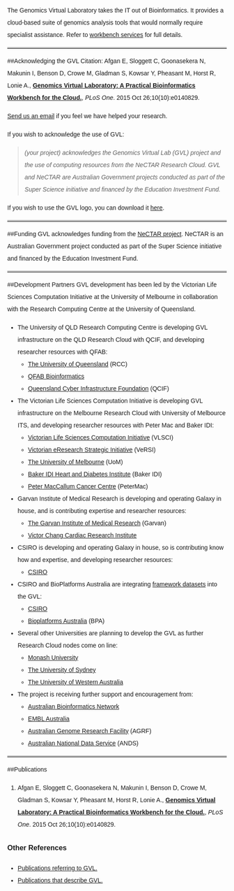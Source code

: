 <style>
  code {
    color: #777777;
  }
  body {
    line-height: 2;
    font-family: "Helvetica";
  }
  hr {
    border-top: 3px solid #C0C0C0;
  }
</style>

The Genomics Virtual Laboratory takes the IT out of Bioinformatics. It provides a cloud-based suite of genomics analysis tools that would normally require specialist assistance. Refer to [workbench services](/workbench-services) for full details.

* * *


##Acknowledging the GVL
Citation: Afgan E, Sloggett C, Goonasekera N, Makunin I, Benson D, Crowe M, Gladman S, Kowsar Y, Pheasant M, Horst R, Lonie A., **[Genomics Virtual Laboratory: A Practical Bioinformatics Workbench for the Cloud.](http://journals.plos.org/plosone/article?id=10.1371/journal.pone.0140829)**, *PLoS One*. 2015 Oct 26;10(10):e0140829.

[Send us an email](mailto:help@genome.edu.au) if you feel we have helped your research.

If you wish to acknowledge the use of GVL:

>*(your project) acknowledges the Genomics Virtual Lab (GVL) project and the use of computing resources from the NeCTAR Research Cloud. GVL and NeCTAR are Australian Government projects conducted as part of the Super Science initiative and financed by the Education Investment Fund.*

If you wish to use the GVL logo, you can download it [here](https://genome.edu.au/wp-content/uploads/2016/03/GVLlogo.png).

* * *

##Funding
GVL acknowledges funding from the [NeCTAR project](https://www.nectar.org.au/). NeCTAR is an Australian Government project conducted as part of the Super Science initiative and financed by the Education Investment Fund.

* * *

##Development Partners
GVL development has been led by the Victorian Life Sciences Computation Initiative at the University of Melbourne in collaboration with the Research Computing Centre at the University of Queensland.

*   The University of QLD Research Computing Centre is developing GVL infrastructure on the QLD Research Cloud with QCIF, and developing researcher resources with QFAB:
    *   [The University of Queensland](http://www.rcc.uq.edu.au/) (RCC)
    *   [QFAB Bioinformatics](http://www.qfab.org/)
    *   [Queensland Cyber Infrastructure Foundation](http://www.qcif.edu.au/) (QCIF)
*   The Victorian Life Sciences Computation Initiative is developing GVL infrastructure on the Melbourne Research Cloud with University of Melbource ITS, and developing researcher resources with Peter Mac and Baker IDI:
    *   [Victorian Life Sciences Computation Initiative](http://www.vlsci.org.au) (VLSCI)
    *   [Victorian eResearch Strategic Initiative](http://versi.edu.au/) (VeRSI)
    *   [The University of Melbourne](http://www.unimelb.edu.au/) (UoM)
    *   [Baker IDI Heart and Diabetes Institute](http://www.bakeridi.edu.au/) (Baker IDI)
    *   [Peter MacCallum Cancer Centre](http://www.petermac.org/) (PeterMac)
*   Garvan Institute of Medical Research is developing and operating Galaxy in house, and is contributing expertise and researcher resources:
    *   [The Garvan Institute of Medical Research](http://garvan.org.au/) (Garvan)
    *   [Victor Chang Cardiac Research Institute](http://www.victorchang.edu.au/)
*   CSIRO is developing and operating Galaxy in house, so is contributing know how and expertise, and developing researcher resources:
    *   [CSIRO](http://www.csiro.au/)
*   CSIRO and BioPlatforms Australia are integrating [framework datasets](http://www.bioplatforms.com.au/special-initiatives) into the GVL:
    *   [CSIRO](http://www.csiro.au/)
    *   [Bioplatforms Australia](http://www.bioplatforms.com.au/) (BPA)
*   Several other Universities are planning to develop the GVL as further Research Cloud nodes come on line:
    *   [Monash University](http://www.monash.edu.au/)
    *   [The University of Sydney](http://sydney.edu.au/)
    *   [The University of Western Australia](http://www.uwa.edu.au/)
*   The project is receiving further support and encouragement from:
    *   [Australian Bioinformatics Network](http://australianbioinformatics.net/)
    *   [EMBL Australia](http://www.embl.org.au/)
    *   [Australian Genome Research Facility](http://www.agrf.org.au/) (AGRF)
    *   [Australian National Data Service](http://www.ands.org.au/) (ANDS)

* * *

##Publications
1. Afgan E, Sloggett C, Goonasekera N, Makunin I, Benson D, Crowe M, Gladman S, Kowsar Y, Pheasant M, Horst R, Lonie A., **[Genomics Virtual Laboratory: A Practical Bioinformatics Workbench for the Cloud.](http://journals.plos.org/plosone/article?id=10.1371/journal.pone.0140829)**, *PLoS One*. 2015 Oct 26;10(10):e0140829.

### Other References
* [Publications referring to GVL.](http://www.citeulike.org/group/18537/tag/gvl_use)
* [Publications that describe GVL.](http://www.citeulike.org/group/18537/tag/gvl_methods)
